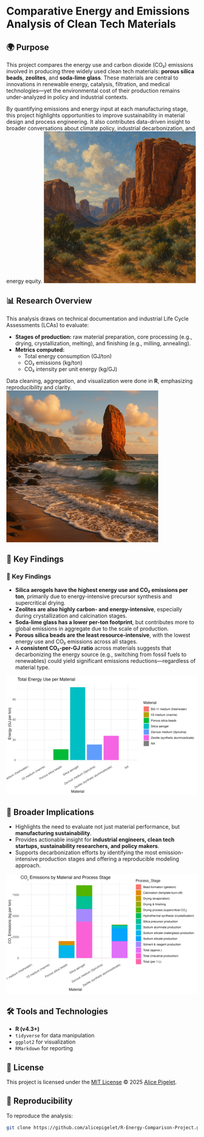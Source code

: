 # Comparative Energy and Emissions Analysis of Clean Tech Materials

## 🌍 Purpose

This project compares the energy use and carbon dioxide (CO₂) emissions involved in producing three widely used clean tech materials: **porous silica beads**, **zeolites**, and **soda-lime glass**. These materials are central to innovations in renewable energy, catalysis, filtration, and medical technologies—yet the environmental cost of their production remains under-analyzed in policy and industrial contexts.

By quantifying emissions and energy input at each manufacturing stage, this project highlights opportunities to improve sustainability in material design and process engineering. It also contributes data-driven insight to broader conversations about climate policy, industrial decarbonization, and energy equity.
<img src="visuals/cayon.png" alt="Cayon" width="400"/>

## 📊 Research Overview

This analysis draws on technical documentation and industrial Life Cycle Assessments (LCAs) to evaluate:

- **Stages of production:** raw material preparation, core processing (e.g., drying, crystallization, melting), and finishing (e.g., milling, annealing).
- **Metrics computed:**  
  - Total energy consumption (GJ/ton)  
  - CO₂ emissions (kg/ton)  
  - CO₂ intensity per unit energy (kg/GJ)

Data cleaning, aggregation, and visualization were done in **R**, emphasizing reproducibility and clarity.
<img src="visuals/old man of hoy.png" alt="Cayon" width="400"/>

## 🔎 Key Findings

### 🔎 Key Findings

- **Silica aerogels have the highest energy use and CO₂ emissions per ton**, primarily due to energy-intensive precursor synthesis and supercritical drying.
- **Zeolites are also highly carbon- and energy-intensive**, especially during crystallization and calcination stages.
- **Soda-lime glass has a lower per-ton footprint**, but contributes more to global emissions in aggregate due to the scale of production.
- **Porous silica beads are the least resource-intensive**, with the lowest energy use and CO₂ emissions across all stages.
- A **consistent CO₂-per-GJ ratio** across materials suggests that decarbonizing the energy source (e.g., switching from fossil fuels to renewables) could yield significant emissions reductions—regardless of material type.

![Energy by Material](visuals/total_energy_per_material.png)

## 🧠 Broader Implications

- Highlights the need to evaluate not just material performance, but **manufacturing sustainability**.
- Provides actionable insight for **industrial engineers, clean tech startups, sustainability researchers, and policy makers**.
- Supports decarbonization efforts by identifying the most emission-intensive production stages and offering a reproducible modeling approach.

![Co2 By Stage](visuals/co2_by_stage.png)

## 🛠 Tools and Technologies

- **R (v4.3+)**
- `tidyverse` for data manipulation
- `ggplot2` for visualization
- `RMarkdown` for reporting

## 📄 License

This project is licensed under the [MIT License](LICENSE) © 2025 [Alice Pigelet](https://github.com/alicepigelet).

## 🔁 Reproducibility

To reproduce the analysis:

```bash
git clone https://github.com/alicepigelet/R-Energy-Comparison-Project.git

